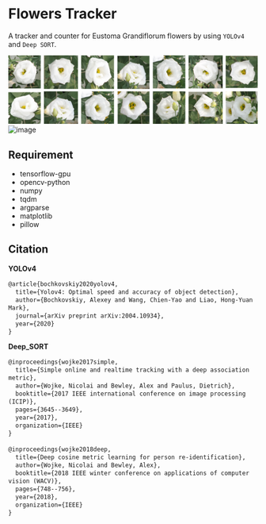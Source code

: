 # Flowers Tracker
A tracker and counter for Eustoma Grandiflorum flowers by using `YOLOv4` and `Deep SORT`.

![image](./img//flowers.png)
![image](./img/tracking.gif)
## Requirement
* tensorflow-gpu
* opencv-python
* numpy
* tqdm
* argparse
* matplotlib
* pillow

## Citation

__YOLOv4__
```
@article{bochkovskiy2020yolov4,
  title={Yolov4: Optimal speed and accuracy of object detection},
  author={Bochkovskiy, Alexey and Wang, Chien-Yao and Liao, Hong-Yuan Mark},
  journal={arXiv preprint arXiv:2004.10934},
  year={2020}
}
```

__Deep_SORT__
```
@inproceedings{wojke2017simple,
  title={Simple online and realtime tracking with a deep association metric},
  author={Wojke, Nicolai and Bewley, Alex and Paulus, Dietrich},
  booktitle={2017 IEEE international conference on image processing (ICIP)},
  pages={3645--3649},
  year={2017},
  organization={IEEE}
}

@inproceedings{wojke2018deep,
  title={Deep cosine metric learning for person re-identification},
  author={Wojke, Nicolai and Bewley, Alex},
  booktitle={2018 IEEE winter conference on applications of computer vision (WACV)},
  pages={748--756},
  year={2018},
  organization={IEEE}
}
```
